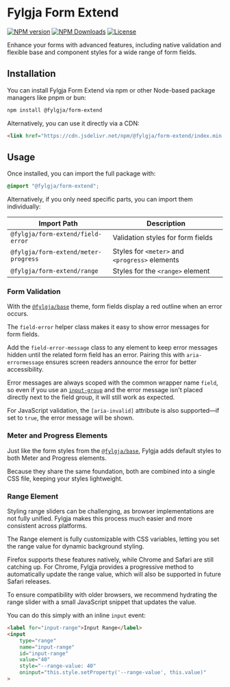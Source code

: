 # Fylgja Form Extend

[![NPM version](https://img.shields.io/npm/v/@fylgja/form-extend)](https://www.npmjs.com/package/@fylgja/form-extend)
[![NPM Downloads](https://img.shields.io/npm/dt/%40fylgja%2Fform-extend)](https://www.npmjs.com/package/@fylgja/form-extend)
[![License](https://img.shields.io/github/license/fylgja/fylgja?color=%23234)](/LICENSE)

Enhance your forms with advanced features, including native validation and flexible base and component styles for a wide range of form fields.

## Installation

You can install Fylgja Form Extend via npm or other Node-based package managers like pnpm or bun:

```bash
npm install @fylgja/form-extend
```

Alternatively, you can use it directly via a CDN:

```html
<link href="https://cdn.jsdelivr.net/npm/@fylgja/form-extend/index.min.css" rel="stylesheet">
```

## Usage

Once installed, you can import the full package with:

```css
@import "@fylgja/form-extend";
```

Alternatively, if you only need specific parts, you can import them individually:

| Import Path                          | Description                                    |
| ------------------------------------ | ---------------------------------------------- |
| `@fylgja/form-extend/field-error`    | Validation styles for form fields              |
| `@fylgja/form-extend/meter-progress` | Styles for `<meter>` and `<progress>` elements |
| `@fylgja/form-extend/range`          | Styles for the `<range>` element               |

### Form Validation

With the [`@fylgja/base`](https://fylgja.dev/library/base/) theme, form fields display a red outline when an error occurs.

The `field-error` helper class makes it easy to show error messages for form fields.

Add the `field-error-message` class to any element to keep error messages hidden until the related form field has an error. Pairing this with `aria-errormessage` ensures screen readers announce the error for better accessibility.

Error messages are always scoped with the common wrapper name `field`, so even if you use an [`input-group`](https://fylgja.dev/library/components/input-group/) and the error message isn't placed directly next to the field group, it will still work as expected.

For JavaScript validation, the `[aria-invalid]` attribute is also supported—if set to `true`, the error message will be shown.

### Meter and Progress Elements

Just like the form styles from the [`@fylgja/base`](https://fylgja.dev/library/base/), Fylgja adds default styles to both Meter and Progress elements.

Because they share the same foundation, both are combined into a single CSS file, keeping your styles lightweight.

### Range Element

Styling range sliders can be challenging, as browser implementations are not fully unified. Fylgja makes this process much easier and more consistent across platforms.

The Range element is fully customizable with CSS variables, letting you set the range value for dynamic background styling.

Firefox supports these features natively, while Chrome and Safari are still catching up. For Chrome, Fylgja provides a progressive method to automatically update the range value, which will also be supported in future Safari releases.

To ensure compatibility with older browsers, we recommend hydrating the range slider with a small JavaScript snippet that updates the value.

You can do this simply with an inline `input` event:

```html
<label for="input-range">Input Range</label>
<input
	type="range"
	name="input-range"
	id="input-range"
	value="40"
	style="--range-value: 40"
	oninput="this.style.setProperty('--range-value', this.value)"
>
```
